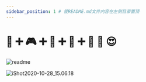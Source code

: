 ```yaml
---
sidebar_position: 1 # 使README.md文件内容在左侧目录置顶
---
```


# 🙁 ➕ 🎮 ➕ 🍺 ➕ 🎱 ➕ 👙 🟰 😍

![readme](https://gitea.pptfz.cn/pptfz/picgo-images/raw/branch/master/img/readme.gif)



![iShot2020-10-28_15.06.18](https://gitea.pptfz.cn/pptfz/picgo-images/raw/branch/master/img/iShot2020-10-28_15.06.18.png)
